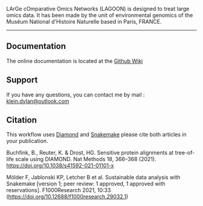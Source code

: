 LArGe cOmparative Omics Networks (LAGOON) is designed to treat large omics data. It has been made by the unit of environmental genomics of the Muséum National d'Histoire Naturelle based in Paris, FRANCE.

***
## Documentation

The online documentation is located at the [Github Wiki](https://github.com/Dylkln/LAGOON/wiki)

## Support

If you have any questions, you can contact me by mail : klein.dylan@outlook.com

## Citation

This workflow uses [Diamond](https://github.com/bbuchfink/diamond) and [Snakemake](https://snakemake.readthedocs.io/en/stable/) please cite both articles in your publication.

Buchfink, B., Reuter, K. & Drost, HG. Sensitive protein alignments at tree-of-life scale using DIAMOND. Nat Methods 18, 366–368 (2021). https://doi.org/10.1038/s41592-021-01101-x

Mölder F, Jablonski KP, Letcher B et al. Sustainable data analysis with Snakemake [version 1; peer review: 1 approved, 1 approved with reservations]. F1000Research 2021, 10:33 (https://doi.org/10.12688/f1000research.29032.1) 

